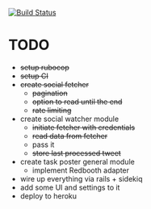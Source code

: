 [![Build Status](https://travis-ci.org/somebody32/task-watchr.svg?branch=master)](https://travis-ci.org/somebody32/task-watchr)


# TODO

* <del>setup rubocop</del>
* <del>setup CI </del>
* <del>create social fetcher</del>
  * <del>pagination</del>
  * <del>option to read until the end</del>
  * <del>rate limiting</del>
* create social watcher module
  * <del>initiate fetcher with credentials</del>
  * <del>read data from fetcher</del>
  * pass it
  * <del>store last processed tweet</del>
* create task poster general module
  * implement Redbooth adapter
* wire up everything via rails + sidekiq
* add some UI and settings to it
* deploy to heroku
